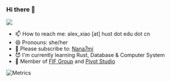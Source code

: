 ### Hi there 👋



<a href="https://github.com/Alex4210987">
  <img src="https://github-readme-stats.vercel.app/api?username=Alex4210987&show_icons=true&theme=onedark" />
</a> 



- 📫 How to reach me: alex_xiao [at] hust dot edu dot cn
- 😄 Pronouns: she/her
- 🦈 Please subscribe to: [Nana7mi](https://space.bilibili.com/434334701)
- 😈 I'm currently learning Rust, Database & Computer System
- 🎢 Member of [FIF Group](https://github.com/FIF-Group) and [Pivot Studio](https://github.com/Pivot-Studio)

![Metrics](https://metrics.lecoq.io/alex4210987?template=classic&isocalendar=1&languages=1&lines=1&stars=1&habits=1&people=1&followup=1&code=1&activity=1&gists=1&introduction=1&base=header%2C%20activity%2C%20community%2C%20repositories%2C%20metadata&base.indepth=false&base.hireable=false&base.skip=false&isocalendar=false&isocalendar.duration=half-year&languages=false&languages.limit=8&languages.threshold=0%25&languages.other=false&languages.colors=github&languages.sections=most-used&languages.indepth=false&languages.analysis.timeout=15&languages.analysis.timeout.repositories=7.5&languages.categories=markup%2C%20programming&languages.recent.categories=markup%2C%20programming&languages.recent.load=300&languages.recent.days=14&lines=false&lines.sections=base&lines.repositories.limit=4&lines.history.limit=1&stars=false&stars.limit=4&habits=false&habits.from=200&habits.days=14&habits.facts=true&habits.charts=false&habits.charts.type=classic&habits.trim=false&habits.languages.limit=8&habits.languages.threshold=0%25&followup=false&followup.sections=repositories&followup.indepth=false&followup.archived=true&people=false&people.limit=24&people.identicons=false&people.identicons.hide=false&people.size=28&people.types=followers%2C%20following&people.shuffle=false&activity=false&activity.limit=5&activity.load=300&activity.days=14&activity.visibility=all&activity.timestamps=false&activity.filter=all&code=false&code.lines=12&code.load=400&code.days=3&code.visibility=public&gists=false&introduction=false&introduction.title=true&config.timezone=Asia%2FShanghai)
